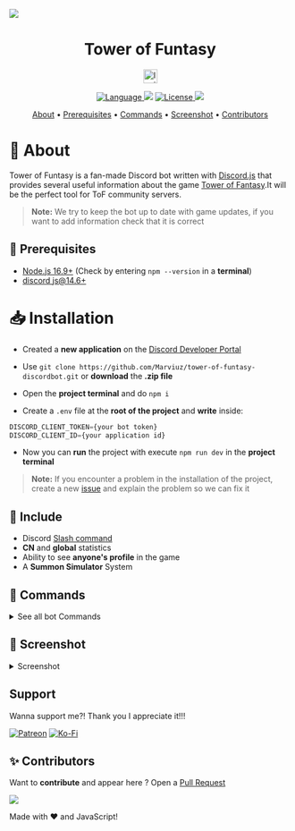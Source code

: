 <img src="https://guides.gamepressure.com/gfx/logos/1280x470/1280_524041220.jpg"></img>

<h1 align="center">Tower of Funtasy</h1>

<p align="center">
<a href="https://discord.com/oauth2/authorize?client_id=1013445171536482326&permissions=8&scope=applications.commands%20bot">
    <img src="https://img.shields.io/badge/-Invite%20Bot!-5865F2?logo=discord&logoColor=white&style=flat-square" alt="Invite Bot" height="25">
</a>
</p>
<p align="center">
    <a href="">
        <img src="https://img.shields.io/github/package-json/dependency-version/Marviuz/tower-of-funtasy-discordbot/discord.js?style=flat-square" alt="Language">
    </a>
    <img src="https://img.shields.io/badge/Language-Javascript-yellow?style=flat-square"></img>
    <a href="./LICENSE">
        <img src="https://img.shields.io/github/license/Marviuz/tower-of-funtasy-discordbot?style=flat-square" alt="License">   
    <a>
    <img src="https://img.shields.io/badge/dynamic/json?color=orange&label=Version&query=version&url=https%3A%2F%2Fi8.ae%2FkGkBR&style=flat-square">
</p>

<p align="center">
  <a href="#-about">About</a>
  •
  <a href="#-prerequisites">Prerequisites</a>
  •
  <a href="#-commands">Commands</a>
  •
  <a href="#-screenshot">Screenshot</a>
  •
  <a href="#-contributors">Contributors</a>
</p>

# 📜 About

Tower of Funtasy is a fan-made Discord bot written with [Discord.js](https://discord.js.org) that provides several useful information about the game [Tower of Fantasy](https://www.toweroffantasy-global.com).It will be the perfect tool for ToF community servers.

> **Note:** We try to keep the bot up to date with game updates, if you want to add information check that it is correct

## 🚧 Prerequisites

- [Node.js 16.9+](https://nodejs.org/en/download/) (Check by entering `npm --version` in a **terminal**)
- [discord js@14.6+](https://www.npmjs.com/package/discord.js)

# 📥 Installation

- Created a **new application** on the [Discord Developer Portal](https://discord.com/developers/applications)
- Use `git clone https://github.com/Marviuz/tower-of-funtasy-discordbot.git` or **download** the **.zip file**
- Open the **project terminal** and do `npm i`

- Create a `.env` file at the **root of the project** and **write** inside:

```js
DISCORD_CLIENT_TOKEN={your bot token}
DISCORD_CLIENT_ID={your application id}
```

- Now you can **run** the project with execute `npm run dev` in the **project terminal**

> **Note:** If you encounter a problem in the installation of the project, create a new [issue](https://github.com/Marviuz/tower-of-funtasy-discordbot/issues) and explain the problem so we can fix it

## 🔧 Include

- Discord [Slash command](https://discord.com/blog/welcome-to-the-new-era-of-discord-apps?ref=badge)
- **CN** and **global** statistics
- Ability to see **anyone's profile** in the game
- A **Summon Simulator** System

## 📑 Commands

<details>
    <summary>See all bot Commands</summary>

| Command          | Description                                       |
| ---------------- | ------------------------------------------------- |
| /help            | See all commands                                  |
| /joint-operation | View today's Joint Operations                     |
| /matrix          | View matrix details                               |
| /order           | Simulate an summon on a choice of banner (slow)   |
| /password        | See all passwords for chests and doors in the map |
| /reminder        | ToF View dailies/weeklies!                        |
| /simulacra       | View simulacra details                            |
| /userinfo        | View information of a player in ToF.              |
| /botinfo         | Give information about the bot                    |
| /contribute      | Contribute to this project                        |
| /invite          | Invite this bot to youre server                   |
| /map             | Get all interactive maps links                    |
| /raid            | View raid detail                                  |
| /vote            | Vote for support bot and creators                 |
| /support         | Oh! You wanna support me?!                        |

</details>

## 📸 Screenshot

<details>
    <summary>Screenshot</summary>
    <p align="center">
        <img src="https://i.imgur.com/Qv75V46.png">
        <img src="https://i.imgur.com/qXRTmdE.png">
        <img src="https://i.imgur.com/f8JXwAg.png">
  </p>

</details>

## Support

Wanna support me?! Thank you I appreciate it!!!

[![Patreon](https://img.shields.io/badge/Patreon-F96854?logo=patreon&logoColor=white&style=flat-square)](https://www.patreon.com/m/Marviuz) [![Ko-Fi](https://img.shields.io/badge/Ko--fi-F16061?logo=ko-fi&logoColor=white&style=flat-square)](https://ko-fi.com/Marviuz/)

## ✨ Contributors

Want to **contribute** and appear here ? Open a [Pull Request](https://github.com/Marviuz/tower-of-funtasy-discordbot/pulls)

<a href="https://github.com/SudhanPlayz/Discord-MusicBot/graphs/contributors">
  <img src="https://contributors-img.web.app/image?repo=Marviuz/tower-of-funtasy-discordbot" />
</a>

Made with ❤️ and JavaScript!

